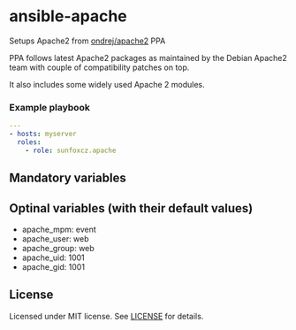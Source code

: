 # ansible-apache

Setups Apache2 from [ondrej/apache2](https://launchpad.net/~ondrej/+archive/ubuntu/apache2) PPA

PPA follows latest Apache2 packages as maintained by the Debian Apache2 team with couple of compatibility patches on top.

It also includes some widely used Apache 2 modules.

### Example playbook
```yaml
---
- hosts: myserver
  roles:
    - role: sunfoxcz.apache
```

## Mandatory variables

## Optinal variables (with their default values)

 * apache_mpm: event
 * apache_user: web
 * apache_group: web
 * apache_uid: 1001
 * apache_gid: 1001

## License

Licensed under MIT license. See [LICENSE](LICENSE.md) for details.
